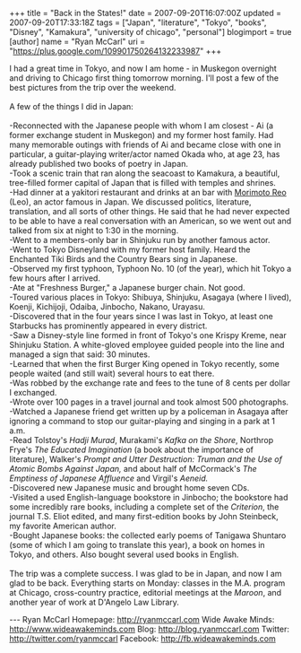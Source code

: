 +++
title = "Back in the States!"
date = 2007-09-20T16:07:00Z
updated = 2007-09-20T17:33:18Z
tags = ["Japan", "literature", "Tokyo", "books", "Disney", "Kamakura", "university of chicago", "personal"]
blogimport = true
[author]
	name = "Ryan McCarl"
	uri = "https://plus.google.com/109901750264132233987"
+++

I had a great time in Tokyo, and now I am home - in Muskegon overnight and driving to Chicago first thing tomorrow morning. I'll post a few of the best pictures from the trip over the weekend.<br /><br />A few of the things I did in Japan:<br /><br />-Reconnected with the Japanese people with whom I am closest - Ai (a former exchange student in Muskegon) and my former host family. Had many memorable outings with friends of Ai and became close with one in particular, a guitar-playing writer/actor named Okada who, at age 23, has already published two books of poetry in Japan.<br />-Took a scenic train that ran along the seacoast to Kamakura, a beautiful, tree-filled former capital of Japan that is filled with temples and shrines.<br />-Had dinner at a yakitori restaurant and drinks at an bar with <a href="http://www.jdorama.com/artiste_95.htm">Morimoto Reo</a> (Leo), an actor famous in Japan. We discussed politics, literature, translation, and all sorts of other things. He said that he had never expected to be able to have a real conversation with an American, so we went out and talked from six at night to 1:30 in the morning.<br />-Went to a members-only bar in Shinjuku run by another famous actor.<br />-Went to Tokyo Disneyland with my former host family. Heard the Enchanted Tiki Birds and the Country Bears sing in Japanese.<br />-Observed my first typhoon, Typhoon No. 10 (of the year), which hit Tokyo a few hours after I arrived.<br />-Ate at "Freshness Burger," a Japanese burger chain. Not good.<br />-Toured various places in Tokyo: Shibuya, Shinjuku, Asagaya (where I lived), Koenji, Kichijoji, Odaiba, Jinbocho, Nakano, Urayasu.<br />-Discovered that in the four years since I was last in Tokyo, at least one Starbucks has prominently appeared in every district.<br />-Saw a Disney-style line formed in front of Tokyo's one Krispy Kreme, near Shinjuku Station. A white-gloved employee guided people into the line and managed a sign that said: 30 minutes.<br />-Learned that when the first Burger King opened in Tokyo recently, some people waited (and still wait) several hours to eat there.<br />-Was robbed by the exchange rate and fees to the tune of 8 cents per dollar I exchanged.<br />-Wrote over 100 pages in a travel journal and took almost 500 photographs.<br />-Watched a Japanese friend get written up by a policeman in Asagaya after ignoring a command to stop our guitar-playing and singing in a park at 1 a.m.<br />-Read Tolstoy's <em>Hadji Murad</em>, Murakami's <em>Kafka on the Shore</em>, Northrop Frye's <em>The Educated Imagination </em>(a book about the importance of literature), Walker's <em>Prompt and Utter Destruction: Truman and the Use of Atomic Bombs Against Japan, </em>and about half of McCormack's <em>The Emptiness of Japanese Affluence </em>and Virgil's <em>Aeneid.</em><br />-Discovered new Japanese music and brought home seven CDs.<br />-Visited a used English-language bookstore in Jinbocho; the bookstore had some incredibly rare books, including a complete set of the <em>Criterion</em>, the journal T.S. Eliot edited, and many first-edition books by John Steinbeck, my favorite American author.<br />-Bought Japanese books: the collected early poems of Tanigawa Shuntaro (some of which I am going to translate this year), a book on homes in Tokyo, and others. Also bought several used books in English.<br /><br />The trip was a complete success. I was glad to be in Japan, and now I am glad to be back. Everything starts on Monday: classes in the M.A. program at Chicago, cross-country practice, editorial meetings at the <em>Maroon</em>, and another year of work at D'Angelo Law Library.<div class="blogger-post-footer">---
Ryan McCarl
Homepage: http://ryanmccarl.com
Wide Awake Minds: http://www.wideawakeminds.com
Blog: http://blog.ryanmccarl.com
Twitter: http://twitter.com/ryanmccarl
Facebook: http://fb.wideawakeminds.com</div>
